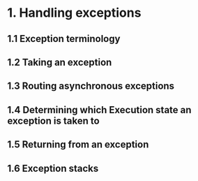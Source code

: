 # 1. Handling exceptions

## 1.1 Exception terminology

## 1.2 Taking an exception

## 1.3 Routing asynchronous exceptions

## 1.4 Determining which Execution state an exception is taken to

## 1.5 Returning from an exception

## 1.6 Exception stacks

